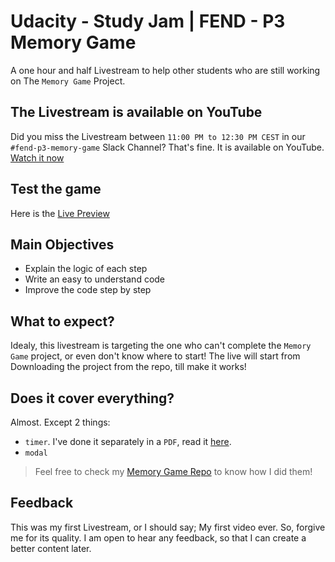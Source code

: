 # Udacity - Study Jam | FEND - P3 Memory Game
A one hour and half Livestream to help other students who are still working on The `Memory Game` Project.

## The Livestream is available on YouTube
Did you miss the Livestream between `11:00 PM to 12:30 PM CEST` in our `#fend-p3-memory-game` Slack Channel?
That's fine. It is available on YouTube.
[Watch it now](https://www.youtube.com/watch?v=G8J13lmApkQ)

## Test the game
Here is the [Live Preview](https://elharony.github.io/Udacity-Study-Jam-FEND-P3-Memory-Game/)

## Main Objectives
- Explain the logic of each step
- Write an easy to understand code
- Improve the code step by step

## What to expect?
Idealy, this livestream is targeting the one who can't complete the `Memory Game` project, or even don't know where to start!
The live will start from Downloading the project from the repo, till make it works!

## Does it cover everything?
Almost. Except 2 things:
- `timer`. I've done it separately in a `PDF`, read it [here](https://drive.google.com/open?id=1Q0MWC9WS1UsxX_xUfxXWHkgJQk_4zJJK).
- `modal`

> Feel free to check my [Memory Game Repo](https://github.com/elharony/FEND-Memory-Game/) to know how I did them! 

## Feedback
This was my first Livestream, or I should say; My first video ever. So, forgive me for its quality. I am open to hear any feedback, so that I can create a better content later.

